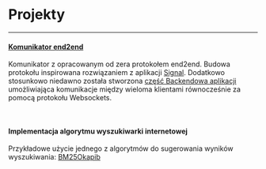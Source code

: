 # Projekty
---

#### [Komunikator end2end](https://github.com/michalwilk123/elliot-chat-client)
Komunikator z opracowanym od zera protokołem end2end. Budowa protokołu
inspirowana rozwiązaniem z aplikacji [Signal](https://signal.org/docs/).
Dodatkowo stosunkowo niedawno została stworzona [część Backendowa aplikacji](https://github.com/michalwilk123/xavier-chat-server)
umożliwiająca komunikacje między wieloma klientami równocześnie
 za pomocą protokołu Websockets.

<br/>

#### Implementacja algorytmu wyszukiwarki internetowej
Przykładowe użycie jednego z algorytmów do sugerowania wyników wyszukiwania:
[BM25Okapib](https://en.wikipedia.org/wiki/Okapi_BM25)
